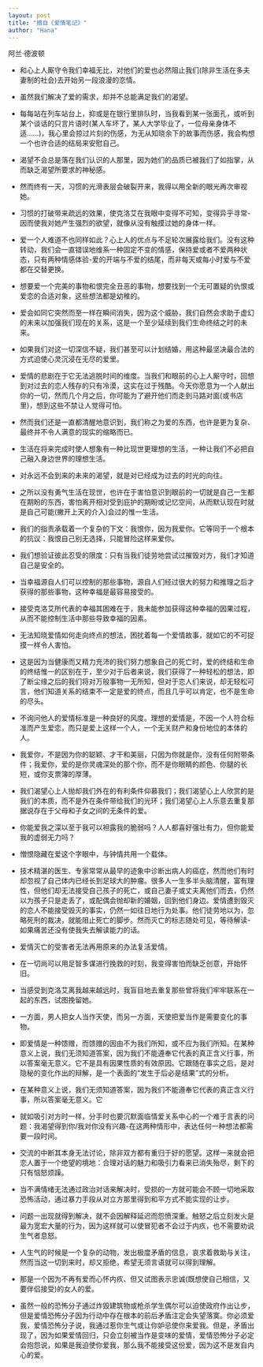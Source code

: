 ```yaml
---
layout: post
title: "摘自《爱情笔记》"
author: "Hana"
---
```



阿兰·德波顿

- 和心上人厮守令我们幸福无比，对他们的爱也必然阻止我们(除非生活在多夫妻制的社会)去开始另一段浪漫的恋情。

- 虽然我们解决了爱的需求，却并不总能满足我们的渴望。

- 每每站在列车站台上，抑或是在银行里排队时，当我看到某一张面孔，或听到某个谈话的只言片语时(某人车坏了，某人大学毕业了，一位母亲身体不适……)，我心里会掠过片刻的伤感，为无从知晓余下的故事而伤感，我会构想一个也许合适的结局来安慰自己。

- 渴望不会总是落在我们认识的人那里，因为她们的品质已被我们了如指掌，从而缺乏渴望所要求的神秘感。

- 然而终有一天，习惯的光滑表层会破裂开来，我得以用全新的眼光再次审视她。

- 习惯的打破带来疏远的效果，使克洛艾在我眼中变得不可知，变得异乎寻常-因而使我对她产生强烈的欲望，就像从没有触摸过她的身体一样。

- 爱一个人难道不也同样如此？心上人的优点与不足轮次展露给我们。没有这种转动，我们会一直错误地维系一种固定不变的情感，保持爱或者不爱两种状态，只有两种情感体验-爱的开端与不爱的结尾，而非每天或每小时爱与不爱都在交替更换。

- 想要爱一个完美的事物和恨完全丑恶的事物，想要找到一个无可置疑的仇恨或爱恋的合适对象，这些想法都是幼稚的。

- 爱会如同它突然而至一样在瞬间消失，因为这个威胁，我们自然会求助于虚幻的未来以加强我们现在的关系，这是一个至少延续到我们生命终结之时的未来。

- 如果我们对这一切深信不疑，我们甚至可以计划结婚，用这种最坚决最合法的方式迫使心灵沉浸在无尽的爱里。

- 爱情的悲剧在于它无法逃脱时间的维度。当我们和眼前的心上人厮守时，回想到对过去的恋人残存的只有冷漠，这实在过于残酷。今天你愿意为一个人献出你的一切，然而几个月之后，你可能为了避开他们而走到马路对面(或书店里)，想到这些不禁让人觉得可怕。

- 然而我们还是一直都清醒地意识到，我们称之为爱的东西，也许是更为复杂、最终并不令人满意的现实的缩略而已。

- 生活在将来完成时使人想象有一种比现世更理想的生活，一种让我们不必把自己融入身边世界的理想生活。

- 对永远不会到来的未来的渴望，就是对已经成为过去的时光的向往。

- 之所以没有勇气生活在现世，也许在于害怕意识到眼前的一切就是自己一生都在期盼的东西，害怕离开相对受到庇护的期盼或记忆空间，从而默认现在时就是自己可能(撇开上天的介入)会过的惟一生活。

- 我们的指责承载着一个复杂的下文：我恨你，因为我爱你。它等同于一个根本的抗议：我恨自己别无选择，只能冒险这样来爱你。

- 我们想验证彼此忍受的限度：只有当我们徒劳地尝试过摧毁对方，我们才知道自己是安全的。

- 当幸福源自人们可以控制的那些事物，源自人们经过很大的努力和推理之后才获得的那些事物，这种幸福是最容易接受的。

- 接受克洛艾所代表的幸福其困难在于，我未能参加获得这种幸福的因果过程，从而不能控制生活中那些导致幸福的因素。

- 无法知晓爱情如何走向终点的想法，困扰着每一个爱情故事，就如它的不可捉摸一样令人害怕。

- 这是因为当健康而又精力充沛的我们努力想象自己的死亡时，爱的终结和生命的终结惟一的区别在于，至少对于后者来说，我们获得了一种轻松的想法，即了断尘缘之后的我们将对万般事物一无所知，但对于恋人们来说，却无轻松可言，他们知道关系的结束不一定是爱的终点，而且几乎可以肯定，也不是生命的尽头。

- 不询问他人的爱情标准是一种良好的风度。理想的爱情是，不因一个人符合标准而产生爱恋，而只是爱上这样一个人，一个无关财产和身份地位的本体的人。

- 我爱你，不是因为你的聪颖、才干和美丽，只因为你就是你，没有任何附带条件；我爱你，爱的是你灵魂深处的那个你，而不是你眼睛的颜色、你腿的长短，或你支票簿的厚薄。

- 我们渴望心上人抛却我们外在的有利条件仰慕我们；我们渴望心上人欣赏的是我们的本质，而不是外在条件带给我们的光环；我们渴望心上人乐意去重复那据说存在于父母和子女之间的无条件的爱。

- 你能爱我之深以至于我可以袒露我的脆弱吗？人人都喜好强壮有力，但你能爱我的虚弱无力吗？

- 憎恨隐藏在爱这个字眼中，与钟情共用一个载体。

- 技术精湛的医生、专家常常从最早的迹象中诊断出病人的癌症，然而他们有时却忽视了自己体内已经长到足球大的肿瘤。很多人一生多半头脑清醒，富有理性，但他们却无法接受自己孩子的死亡，或自己妻子或丈夫离他们而去，仍然以为孩子只是走丢了，或配偶会抛却新的婚姻，回到他们身边。爱情遭到毁灭的恋人不能接受毁灭的事实，仍然一如往日地行为处事。他们徒劳地以为，忽略死刑的裁决，就能阻止死亡的脚步。然而灭亡的标志随处可见，等待解读-如果痛苦还没有使我失去解读能力的话。

- 爱情灭亡的受害者无法再用原来的办法复活爱情。

- 在一切尚可以用足智多谋进行挽救的时刻，我变得害怕而缺乏创意，开始怀旧。

- 当感受到克洛艾离我越来越远时，我盲目地去重复那些曾将我们牢牢联系在一起的东西，试图挽留她。

- 一方面，男人把女人当作天使，而另一方面，天使把爱当作是需要变化的事物。

- 即爱情是一种馈赠，而馈赠的因由不为我们所知，或不应为我们所知。在某种意义上说，我们无须知道答案，因为我们不能遵奉它代表的真正含义行事，所以答案毫无意义。它不是具有因果性质的有效原因。它跟随在事实之后，是对隐秘的变化作出的辩解，是一个表面的“发生于后必是结果”式的分析。

- 在某种意义上说，我们无须知道答案，因为我们不能遵奉它代表的真正含义行事，所以答案毫无意义。它

- 就如吸引对方时一样，分手时也要沉默面临情爱关系中心的一个难于言表的问题：我渴望得到你/我对你没有兴趣-在这两种情形中，表达任何一种想法都需要一段时间。

- 交流的中断其本身无法讨论，除非双方都有重归于好的愿望。这样一来就会把恋人置于一个绝望的境地：合理对话的魅力和吸引力看来已消失殆尽，剩下的只有恼怒烦躁。

- 当不满情绪无法通过政治对话来解决时，受损的一方就可能会不顾一切地采取恐怖活动，通过暴力手段从对立方那里得到和平方式不能实现的让步。

- 问题一出现就得到解决，就不会因解释延迟而怨愤深重。触怒之后立刻发火是最为宽宏大量的行为，因为这样就可以使冒犯者不会过于内疚，也不需要劝说生气者息怒。

- 人生气的时候是一个复杂的动物，发出极度矛盾的信息，哀求着救助与关注，然而当这一切到来时，却又拒绝，希望无须言语就可以得到理解。

- 那是一个因为不再有爱而心怀内疚、但又试图表示忠诚(既想使自己相信，又要伴侣接受)的女人的爱。

- 虽然一般的恐怖分子通过炸毁建筑物或枪杀学生偶尔可以迫使政府作出让步，但是爱情恐怖分子因为行动中存在根本的前后矛盾注定会失望落寞。你必须爱我，爱情恐怖分子说，我通过惹你生气或让你妒忌使你来爱我。但是，矛盾出现了，因为如果爱情回归，只会立刻被当作是变味的爱情，爱情恐怖分子必定会抱怨说，如果是我迫使你爱我，那么我不能接受这份爱，因为这不是发自内心的爱。

